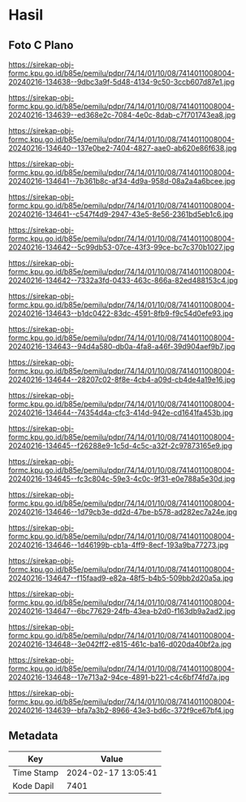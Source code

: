 # Hasil

## Foto C Plano

https://sirekap-obj-formc.kpu.go.id/b85e/pemilu/pdpr/74/14/01/10/08/7414011008004-20240216-134638--9dbc3a9f-5d48-4134-9c50-3ccb607d87e1.jpg

https://sirekap-obj-formc.kpu.go.id/b85e/pemilu/pdpr/74/14/01/10/08/7414011008004-20240216-134639--ed368e2c-7084-4e0c-8dab-c7f701743ea8.jpg

https://sirekap-obj-formc.kpu.go.id/b85e/pemilu/pdpr/74/14/01/10/08/7414011008004-20240216-134640--137e0be2-7404-4827-aae0-ab620e86f638.jpg

https://sirekap-obj-formc.kpu.go.id/b85e/pemilu/pdpr/74/14/01/10/08/7414011008004-20240216-134641--7b361b8c-af34-4d9a-958d-08a2a4a6bcee.jpg

https://sirekap-obj-formc.kpu.go.id/b85e/pemilu/pdpr/74/14/01/10/08/7414011008004-20240216-134641--c547f4d9-2947-43e5-8e56-2361bd5eb1c6.jpg

https://sirekap-obj-formc.kpu.go.id/b85e/pemilu/pdpr/74/14/01/10/08/7414011008004-20240216-134642--5c99db53-07ce-43f3-99ce-bc7c370b1027.jpg

https://sirekap-obj-formc.kpu.go.id/b85e/pemilu/pdpr/74/14/01/10/08/7414011008004-20240216-134642--7332a3fd-0433-463c-866a-82ed488153c4.jpg

https://sirekap-obj-formc.kpu.go.id/b85e/pemilu/pdpr/74/14/01/10/08/7414011008004-20240216-134643--b1dc0422-83dc-4591-8fb9-f9c54d0efe93.jpg

https://sirekap-obj-formc.kpu.go.id/b85e/pemilu/pdpr/74/14/01/10/08/7414011008004-20240216-134643--94d4a580-db0a-4fa8-a46f-39d904aef9b7.jpg

https://sirekap-obj-formc.kpu.go.id/b85e/pemilu/pdpr/74/14/01/10/08/7414011008004-20240216-134644--28207c02-8f8e-4cb4-a09d-cb4de4a19e16.jpg

https://sirekap-obj-formc.kpu.go.id/b85e/pemilu/pdpr/74/14/01/10/08/7414011008004-20240216-134644--74354d4a-cfc3-414d-942e-cd1641fa453b.jpg

https://sirekap-obj-formc.kpu.go.id/b85e/pemilu/pdpr/74/14/01/10/08/7414011008004-20240216-134645--f26288e9-1c5d-4c5c-a32f-2c97873165e9.jpg

https://sirekap-obj-formc.kpu.go.id/b85e/pemilu/pdpr/74/14/01/10/08/7414011008004-20240216-134645--fc3c804c-59e3-4c0c-9f31-e0e788a5e30d.jpg

https://sirekap-obj-formc.kpu.go.id/b85e/pemilu/pdpr/74/14/01/10/08/7414011008004-20240216-134646--1d79cb3e-dd2d-47be-b578-ad282ec7a24e.jpg

https://sirekap-obj-formc.kpu.go.id/b85e/pemilu/pdpr/74/14/01/10/08/7414011008004-20240216-134646--1d46199b-cb1a-4ff9-8ecf-193a9ba77273.jpg

https://sirekap-obj-formc.kpu.go.id/b85e/pemilu/pdpr/74/14/01/10/08/7414011008004-20240216-134647--f15faad9-e82a-48f5-b4b5-509bb2d20a5a.jpg

https://sirekap-obj-formc.kpu.go.id/b85e/pemilu/pdpr/74/14/01/10/08/7414011008004-20240216-134647--6bc77629-24fb-43ea-b2d0-f163db9a2ad2.jpg

https://sirekap-obj-formc.kpu.go.id/b85e/pemilu/pdpr/74/14/01/10/08/7414011008004-20240216-134648--3e042ff2-e815-461c-ba16-d020da40bf2a.jpg

https://sirekap-obj-formc.kpu.go.id/b85e/pemilu/pdpr/74/14/01/10/08/7414011008004-20240216-134648--17e713a2-94ce-4891-b221-c4c6bf74fd7a.jpg

https://sirekap-obj-formc.kpu.go.id/b85e/pemilu/pdpr/74/14/01/10/08/7414011008004-20240216-134639--bfa7a3b2-8966-43e3-bd6c-372f9ce67bf4.jpg


## Metadata

| Key        | Value               |
| ---------- | ------------------- |
| Time Stamp | 2024-02-17 13:05:41 |
| Kode Dapil | 7401                |



